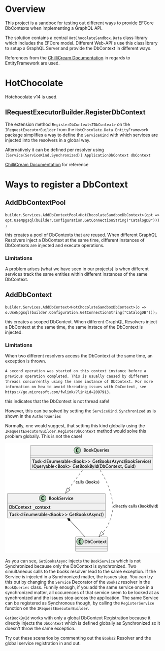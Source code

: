 # Overview
This project is a sandbox for testing out different ways to provide EFCore DbContexts when implementing a GraphQL API.

The solution contains a central `HotChocolateSandbox.Data` class library which includes the EFCore model.
Different Web-API's use this classlibrary to setup a GraphQL Server and provide the DbContext in different ways.

References from the [ChilliCream Documentation](https://chillicream.com/docs/hotchocolate/v13/integrations/entity-framework) in regards to EntityFramework are used.

# HotChocolate
Hotchocolate v14 is used.
## IRequestExecutorBuilder.RegisterDbContext
The extension method `RegisterDbContext<TDbContext>` on the `IRequestExecutorBuilder` from the `HotChocolate.Data.EntityFramework` package simplifies a way to define the `ServiceKind` with which services are injected into the resolvers in a global way.

Alternatively it can be defined per resolver using `[Service(ServiceKind.Synchronized)] ApplicationDbContext dbContext`

[ChilliCream Documentation](https://chillicream.com/docs/hotchocolate/v13/integrations/entity-framework#resolver-injection-of-a-dbcontext) for reference
# Ways to register a DbContext
## AddDbContextPool
`builder.Services.AddDbContextPool<HotChocolateSandboxDbContext>(opt => opt.UseNpgsql(builder.Configuration.GetConnectionString("CatalogDB")));`

this creates a pool of DbContexts that are reused. When different GraphQL Resolvers inject a DbContext at the same time, different Instances of DbContexts are injected and execute operations.

### Limitations
A problem arises (what we have seen in our projects) is when different services track the same entities within different Instances of the same DbContext.

## AddDbContext
`builder.Services.AddDbContext<HotChocolateSandboxDbContext>(o =>
o.UseNpgsql(builder.Configuration.GetConnectionString("CatalogDB")));`

this creates a scoped DbContext. When different GraphQL Resolvers inject a DbContext at the same time, the same instace of the DbContext is injected.

### Limitations
When two different resolvers access the DbContext at the same time, an exception is thrown.

`A second operation was started on this context instance before a previous operation completed. This is usually caused by different threads concurrently using the same instance of DbContext. For more information on how to avoid threading issues with DbContext, see https://go.microsoft.com/fwlink/?linkid=2097913.`

this indicates that the DbContext is not thread safe!

However, this can be solved by setting the `ServiceKind.Synchronized` as is shown in the `AuthorQueries`

Normally, one would suggest, that setting this kind globally using the `IRequestExecutorBuilder.RegisterDbContext` method would solve this problem globally. This is not the case!

![Architecture Diagram](diagrams/architecture.png)

As you can see, `GetBooksAsync` injects the `BookService` which is not Synchronized because only the DbContext is synchronized. Two simultaneous calls to the books resolver lead to the same exception. If the Service is injected in a Synchronized matter, the issues stop. You can try this out by changing the `Service` Decorator of the `Books2` resolver in the `BookQueries` class.
Funnily enough, if you add the same service once in a synchronized matter, all occurences of that service seem to be looked at as synchronized and the issues stop across the application.
The same Service can be registered as Synchronous though, by calling the `RegisterService` function on the `IRequestExecutorBuilder`.

`GetBookById` works with only a global DbContext Registration because it directly injects the `DbContext` which is defined globally as Synchronized so it doesn't throw the same exception.

Try out these scenarios by commenting out the `Books2` Resolver and the global service registration in and out.